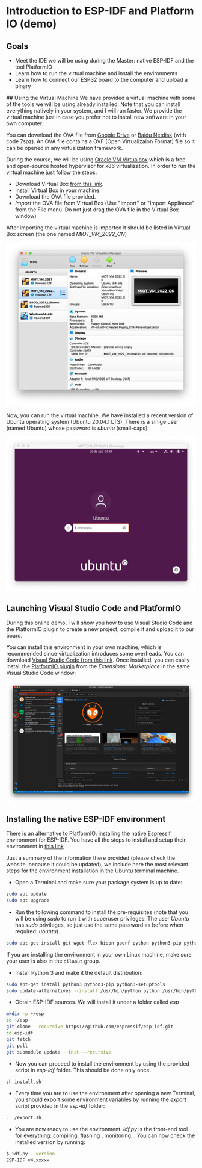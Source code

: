 # Introduction to ESP-IDF and Platform IO (demo)

## Goals

* Meet the IDE we will be using during the Master: native ESP-IDF and the tool PlatformIO
* Learn how to run  the virtual machine and install the environments
* Learn how to connect our ESP32 board to the computer and upload a binary


## Using the Virtual Machine
We have provided a virtual machine with some of the tools we will be using already installed. Note that you can install everything natively in your system, and I will run faster. We provide the virtual machine just in case you prefer not to install new software in your own computer.

You can download the OVA file  from [Google Drive](https://drive.google.com/file/d/1PYeX4PDDk63yAljhoXuL_VtkmBD1wF4N/view) or [Baidu Netdisk](https://pan.baidu.com/s/1EhKZv6WzqXyZPpYrc7KxlQ) (with code 7spz).  An OVA file  contains a OVF  (Open Virtualizaion Format) file so it can be opened in any virtualization framework.

During the course, we will be using [Oracle VM Virtualbox](https://www.oracle.com/virtualization/technologies/vm/downloads/virtualbox-downloads.html) which is a free and open-source hosted hypervisor for x86 virtualization. In order to run the virtual machine just follow the steps:

* Download Virtual Box [from this link](https://www.oracle.com/virtualization/technologies/vm/downloads/virtualbox-downloads.html).
* Install Virtual Box in your machine.
* Download the OVA file provided.
* *Import* the OVA file from Virtual Box (Use "Import" or "Import Appliance" from the File menu. Do not just drag the OVA file in the Virtual Box window)

After importing the virtual machine is imported it should be listed in Virtual Box screen (the one named *MIOT_VM_2022_CN*)

![vbox](img/1.png)

Now, you can run the virtual machine. We have installed a recent version of Ubuntu operating system (Ubuntu 20.04.1 LTS). There is a sinlge user (named Ubuntu) whose password is *ubuntu* (small-caps). 

![ubuntu](img/2.png)

## Launching Visual Studio Code and PlatformIO

During this online demo, I will show you how to use Visual Studio Code and the PlatformIO plugin to create a new project, compile it and upload it to our board.

You can install this environment in your own machine, which is recommended since virtualization introduces some overheads.  You can download [Visual Studio Code from this link](https://code.visualstudio.com/). Once installed, you can easily install the [PlatformIO plugin](https://platformio.org/) from the *Extensions: Marketplace* in the same Visual Studio Code window:

![pio](img/3.png)

## Installing the native ESP-IDF environment

There is an alternative to PlatformIO: installing the native [Espressif](https://www.espressif.com/) environment for ESP-IDF.  You have all the steps to install and setup their environment in [this link](https://docs.espressif.com/projects/esp-idf/en/stable/esp32/get-started/index.html)

Just a summary of the information there provided (please check the website, because it could be updated),  we include here the most relevant steps for the environment installation in the Ubuntu terminal machine. 

* Open a Terminal and make sure your package system is up to date:

```sh
sudo apt update
sudo apt upgrade
```

* Run the following command to install the pre-requisites (note that you will be using *sudo* to run it with superuser privileges. The user *Ubuntu*  has *sudo* privileges, so just use the same password as before when required: *ubuntu*).

```sh
sudo apt-get install git wget flex bison gperf python python3-pip python-setuptools cmake ninja-build ccache libffi-dev libssl-dev dfu-util
```

If you are installing the environment in your own Linux machine, make sure your user is also in the `dilaout` group. 


* Install Python 3 and make it the default distribution:

```sh
sudo apt-get install python3 python3-pip python3-setuptools
sudo update-alternatives --install /usr/bin/python python /usr/bin/python3 10
```

* Obtain ESP-IDF sources. We will install it under a folder called *esp*

```sh
mkdir -p ~/esp
cd ~/esp
git clone --recursive https://github.com/espressif/esp-idf.git
cd esp-idf
git fetch
git pull
git submodule update --init --recursive
```

* Now you can proceed to install the environment by using the provided script in *esp-idf* folder. This should be done only once.

```sh
sh install.sh
```

* Every time you are to use the environment after opening a new Terminal, you should export some environment variables by running the *export* script provided in the *esp-idf* folder:

```sh
. ./export.sh
```

* You are now ready to use the environment. *idf.py* is the front-end tool for everything: compiling, flashing , monitoring... You can now check the installed version by running:

```sh
$ idf.py --version
ESP-IDF v4.xxxxx
```




